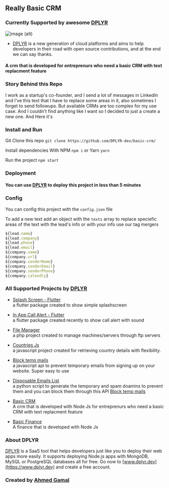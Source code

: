 ## Really Basic CRM

### Currently Supported by awesome [DPLYR](https://dplyr.dev)
![image (alt)](https://i.imgur.com/D1WG1Bo.png&s=50)
* [DPLYR](https://dplyr.dev) is a new generation of cloud platforms and aims to help developers in their road with open source contributions, and at the end we can say thanks.

#### A crm that is developed for entreprenurs who need a basic CRM with text replacment feature

### Story Behind this Repo

I work as a startup's co-founder, and I send a lot of messages in LinkedIn and I've this text that I have to replace some areas in it, also sometimes I forget to send followups. But available CRMs are too complex for my use case. And I couldn't find anything like I want so I decided to just a create a new one. And Here it's


### Install and Run

Git Clone this repo
`git clone https://github.com/DPLYR-dev/basic-crm/`

Install dependencies 
With NPM `npm i` or Yarn `yarn`

Run the project
`npm start`

### Deployment

#### You can use [DPLYR](https://www.dplyr.dev) to deploy this project in less than 5 minutes

### Config

You can config this project with the `config.json` file

To add a new text add an object with the `texts` array to replace speciefic areas of the text with the lead's info or with your info use our tag mergers

```javascript
${lead.name} 
${lead.company}
${lead.phone} 
${lead.email} 
${company.name} 
${company.url} 
${company.senderName} 
${company.senderEmail} 
${company.senderPhone} 
${company.calendly}
```

### All Supported Projects by [DPLYR](https://dplyr.dev)
* [Splash Screen - Flutter](https://github.com/DPLYR-dev/SplashScreenFlutterPackage)
  <br> a flutter package created to show simple splashscreen

* [In App Call Alert - Flutter](https://github.com/DPLYR-dev/InAppCallAlert)
  <br> a flutter package created recently to show call alert with sound

* [File Manager](https://github.com/DPLYR-dev/file-manager)
  <br> a php project created to manage machines/servers through ftp servers
  
* [Countries Js](https://github.com/DPLYR-dev/file-manager)
  <br> a javascript project created for retrieving country details with flexibility.
  
* [Block temp mails](https://github.com/DPLYR-dev/block-temp-emails)
  <br> a javascript api to prevent temporary emails from signing up on your website. Super easy to use
  
* [Disposable Emails List](https://github.com/DPLYR-dev/disposable-emails-list-domains-spam)
  <br> a python script to generate the temporary and spam doamins to prevent them and you can block them through this API [Block temp mails](https://github.com/DPLYR-dev/block-temp-emails)

* [Basic CRM](https://github.com/DPLYR-dev/basic-crm)
  <br> A crm that is developed with Node Js for entreprenurs who need a basic CRM with text replacment feature
  
* [Basic Finance](https://github.com/DPLYR-dev/basic-finance)
  <br> A finance that is developed with Node Js
  
  
### About DPLYR
[DPLYR](https://www.dplyr.dev) is a SaaS tool that helps developers just like you to deploy their web apps more easily. It supports deploying Node.js apps with MongoDB, MySQL or PostgreSQL databases all for free. Go now  to [www.dplyr.dev](https://www.dplyr.dev) and create a free account.

### Created by [Ahmed Gamal](https://github.com/ahmedmgh67)
